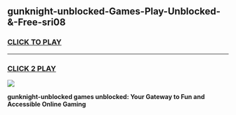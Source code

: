 
## gunknight-unblocked-Games-Play-Unblocked-&-Free-sri08
<h3>
<a href="https://premium76.site?title=gunknight-unblocked&ref=24A">CLICK TO PLAY</a></h3>
<hr>

<h3>
<a href="https://premium76.site?title=gunknight-unblocked&ref=24A">CLICK 2 PLAY</a>
  
</h3>

<a href="https://premium76.site?title=gunknight-unblocked&ref=24A"><img src="https://clearcache.store/games.png"></a>


**gunknight-unblocked games unblocked: Your Gateway to Fun and Accessible Online Gaming**
